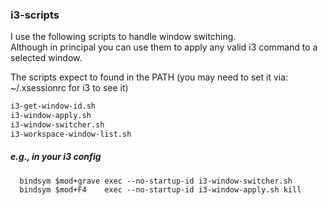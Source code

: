 ### i3-scripts

I use the following scripts to handle window switching. \
Although in principal you can use them to apply any valid i3 command to a selected window.

The scripts expect to found in the PATH
(you may need to set it via: ~/.xsessionrc for i3 to see it)

```bash
i3-get-window-id.sh
i3-window-apply.sh
i3-window-switcher.sh
i3-workspace-window-list.sh
```

##### e.g., in your i3 config
```
  bindsym $mod+grave exec --no-startup-id i3-window-switcher.sh
  bindsym $mod+F4    exec --no-startup-id i3-window-apply.sh kill
```

